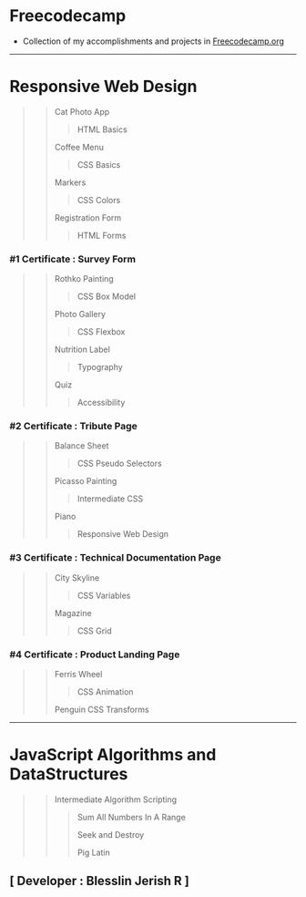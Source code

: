 # Freecodecamp

- Collection of my accomplishments and projects in <a href="https://freecodecamp.org"> Freecodecamp.org</a>

---

# Responsive Web Design
>>Cat Photo App
>>>HTML Basics
>>
>>Coffee Menu
>>>CSS Basics
>>
>>Markers
>>>CSS Colors
>>
>>Registration Form
>>>HTML Forms
>>
### #1 Certificate : Survey Form
>>
>>Rothko Painting
>>>CSS Box Model
>>
>>Photo  Gallery
>>>CSS Flexbox
>>
>>Nutrition Label
>>>Typography
>>
>>Quiz
>>>Accessibility
>>
### #2 Certificate : Tribute Page
>>
>>Balance Sheet
>>>CSS Pseudo Selectors
>>
>>Picasso Painting
>>>Intermediate CSS
>>
>>Piano
>>>Responsive Web Design
>>
### #3 Certificate : Technical Documentation Page
>>
>>City Skyline
>>>CSS Variables  
>>
>>Magazine
>>>CSS Grid
>>
### #4 Certificate : Product Landing Page
>>
>>Ferris Wheel
>>>CSS Animation
>>
>>Penguin
>>CSS Transforms
---
# JavaScript Algorithms and DataStructures

>> Intermediate Algorithm Scripting
>>>Sum All Numbers In A Range
>>> 
>>>Seek and Destroy
>>> 
>>>Pig Latin
## [ Developer : Blesslin Jerish R ]
